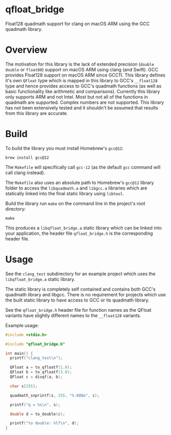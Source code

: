 # qfloat_bridge

Float128 quadmath support for clang on macOS ARM using the GCC quadmath library.

# Overview

The motivation for this library is the lack of extended precision (`double double` or `float80`) support on macOS ARM using clang (and Swift). GCC provides Float128 support on macOS ARM since GCC11. This library defines it's own `QFloat` type which is mapped in this library to GCC's `__float128` type and hence provides access to GCC's quadmath functions (as well as basic functionality like arithmetic and comparisons). Currently this library only supports ARM and not Intel. Most but not all of the functions in quadmath are supported. Complex numbers are not supported. This library has not been extensively tested and it shouldn't be assumed that results from this library are accurate.

# Build

To build the library you must install Homebrew's `gcc@12`:

```
brew install gcc@12
```

The `Makefile` will specifically call `gcc-12` (as the default `gcc` command will call clang instead).

The `Makefile` also uses an absolute path to Homebrew's `gcc@12` library folder to access the `libquadmath.a` and `libgcc.a` libraries which are statically linked into the final static library using `libtool`.

Build the library run `make` on the command line in the project's root directory:

```
make
```

This produces a `libqfloat_bridge.a` static library which can be linked into your application, the header file `qfloat_bridge.h` is the corresponding header file.

# Usage

See the `clang_test` subdirectory for an example project which uses the `libqfloat_bridge.a` static library.

The static library is completely self contained and contains both GCC's quadmath library and libgcc. There is no requirement for projects which use the built static library to have access to GCC or its quadmath library.

See the `qfloat_bridge.h` header file for function names as the QFloat variants have slightly different names to the `__float128` variants.

Example usage:

```c
#include <stdio.h>

#include "qfloat_bridge.h"

int main() {
  printf("clang_test\n");

  QFloat a = to_qfloatf(1.0);
  QFloat b = to_qfloatf(3.0);
  QFloat c = divqf(a, b);

  char s[255];

  quadmath_snprintf(s, 255, "%.60Qe", c);

  printf("q = %s\n", s);

  double d = to_double(c);

  printf("to double: %lf\n", d);
}
```
